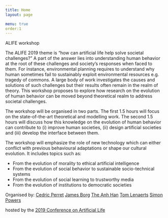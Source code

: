 ```yaml
---
title: Home
layout: page

menu: true
order:1
---
```


ALIFE workshop

The ALIFE 2019 theme is “how can artificial life help solve societal challenges?” A part of the answer lies into understanding human behavior at the root of these challenges and society’s responses when faced to them. For instance, environmental planning requires to understand why human sometimes fail to sustainably exploit environmental resources e.g. tragedy of commons. A large body of work investigates the causes and solutions of such challenges but their results often remain in the realm of theory.
This workshop proposes to explore how research on the evolution of human behavior can be moved beyond theoretical realm to address societal challenges. 

The workshop will be organised in two parts. The first 1.5 hours will focus on the state-of-the-art theoretical and modelling work. The second 1.5 hours will discuss how this knowledge on the evolution of human behavior can contribute to (i) improve human societies, (ii) design artificial societies and (iii) develop the interface between them.

The workshop will emphasize the role of new technology which can either conflict with previous behavioural adaptations or shape our cultural evolution. It includes topics such as:
- From the evolution of morality to ethical artificial intelligence
- From the evolution of social behavior to sustainable socio-technical systems
- From the evolution of social learning to trustworthy media
- From the evolution of institutions to democratic societies


Organised by:
[Cedric Perret](https://www.napier.ac.uk/people/cedric-perret)
[James Borg](https://www.keele.ac.uk/scm/staff/academic/jamesborg/)
[The Anh Han](https://sites.google.com/site/hantheanhinf/)
[Tom Lenaerts](https://ai.vub.ac.be/members/tom-lenaerts)
[Simon Powers](https://www.napier.ac.uk/people/simon-powers) 

hosted by the [2019 Conference on Artificial Life](https://2019.alife.org)
